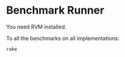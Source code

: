 Benchmark Runner
================

You need RVM installed.

To all the benchmarks on all implementations:

```
rake
```